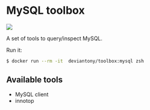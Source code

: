 MySQL toolbox
=============

[![](https://badge.imagelayers.io/deviantony/toolbox:latest.svg)](https://imagelayers.io/?images=deviantony/toolbox:mysql 'Get your own badge on imagelayers.io')

A set of tools to query/inspect MySQL.

Run it:

```bash
$ docker run --rm -it  deviantony/toolbox:mysql zsh
```

Available tools
---------------

* MySQL client
* innotop
